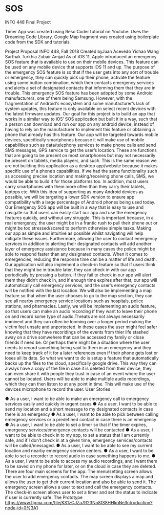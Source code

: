 # SOS
INFO 448 Final Project 

Timer App was created using Reso Coder tutorial on Youtube. Uses the Dreaming Code Library.
Google Map fragment was created using boilerplate code from the SDK and tutorials. 

Project Proposal
INFO 448, Fall 2018
Created byJuan
Acevedo
Yichao Wang
Sarthak Turkhia
Zubair Amjad
As of iOS 11, Apple introduced an emergency SOS feature that is available to use on
their mobile devices. This feature can be used on any mobile device that supports iOS 11 and
up. The purpose of the emergency SOS feature is so that if the user gets into any sort of trouble
or emergency, they can quickly pick up their phone, activate the feature using some button
combination, which then contacts emergency services and alerts a set of designated contacts
that informing them that they are in trouble.
This emergency SOS feature has been adopted by some Android manufacturers, one of
them being Samsung. However, with the fragmentation of Android's ecosystem and some
manufacturer’s lack of system updates, this feature is only available on select recent devices
with the latest firmware updates. Our goal for this project is to build an app that works in a
similar way to iOS’ SOS application but built it in a way, such that a person can download and
run our app on any android device, instead of having to rely on the manufacturer to implement
this feature or obtaining a phone that already has this feature.
Our app will be targeted towards mobile devices, specifically smartphones because it will
make use of mobile capabilities such as data/telephony services to make phone calls and send
SMS messages, GPS service to get the user’s location. These are functions that are going to be
present on most smartphones but may not necessarily be present on tablets, media players,
and such. This is the same reason we are not building this application as a desktop
app/website because it makes specific use of a phone’s capabilities. If we had the same
functionality such as accessing precise location and making/receiving phone calls, SMS, we
would be able to build it for those platforms too. In addition, most users carry smartphones with
them more often than they carry their tablets, laptops etc.
With this idea of supporting as many Android devices as possible, we will be targeting a
lower SDK version to ensure app compatibility with a large percentage of Android phones being
used today. Our Emergency SOS app will be built in a way that is easy to use and navigate so
that users can easily start our app and use the emergency features quickly, and without any
struggle. This is important because, in a real emergency, the user might be in a frantic rush to
pull their phone out or might be too stressed/scared to perform otherwise simple tasks. Making
our app as simple and intuitive as possible whilst navigating will help mitigate these issues.
Furthermore, allowing the user to contact emergency services in addition to alerting
their designated contacts will add another layer of emergency assistance because in many
cases the police might be able to respond faster than any designated contacts. When it comes
to emergencies, reducing the response time can be a matter of life and death.
Our application will also implement a check-in feature so that if users think that they
might be in trouble later, they can check in with our app periodically by pressing a button. If they
fail to check in our app will alert them they didn’t check in, and if enough time expires after that,
our app will automatically call emergency services, and the user’s emergency contacts will be
notified with the last location.
We will also be implementing a map feature so that when the user chooses to go to the
map section, they can see all nearby emergency service locations such as hospitals, police
stations, and pharmacies.
Lastly, we will be implementing an audio feature, so that users can make an audio
recording if they want to leave their phone on and record some type of audio.Threats are not
always necessarily imminent and they can often be looming over a longer period making the
victim feel unsafe and unportected. In these cases the user might feel safer knowing that they
have recoridings of the events from thier life stashed away on a drive somwehere that can be
accessed my family or close friends if need be. Or perhaps there might be a situation where the
user needs to record something being said to them in an emergency and they need to keep
track of it for a later references even if their phone gets lost or loses all its data. So what we
want to do is setup a feature that automatically backs up the files to the cloud, specifically
google drive. This way they can always have a copy of the file in case it is deleted from their
device, they can even share it with people they trust in case of an event where the user cannot
be located. Users will be able to make multiple audio recordings, which they can then listen to at
any point in time. This will make use of the devices microphone to record the user.
User Stories 

● As a user, I want to be able to make an emergency call to emergency services easily
and quickly in urgent cases
● As a user, I want to be able to send my location and a short message to my designated
contacts in case there is an emergency
● As a user, I want to be able to pick between calling emergency services or a predefined
contact in case there is an emergency
● As a user, I want to be able to set a timer so that if the timer expires, emergency
services/emergency contacts will be contacted
● As a user, I want to be able to check in to my app, to set a status that I am currently
safe, and if I don’t check in at a given time, emergency services/contacts will be
called/messaged.
● As a user, I want to be able to see my current location and nearby emergency service
centers.
● As a user, I want to be able to set a recorder to record audio in case something happens
to me.
● As a user, I want to be able to access my audio recordings, and I want them to be saved
on my phone for later, or on the cloud in case they are deleted.
There are four main screens for the app. The menu/setting screen allows the user to add
emergency contacts. The map screen displays a map and allows the user to get their current
location and also be able to send it. The emergency screen allows a user to text and call the
emergency contacts. The check-in screen allows user to set a timer and set the status to
indicate if user is currently safe. The
Prototype
https://www.figma.com/file/KS1zCJZa7R23Nn8fS8HHkqNe/Introduction?node-id=0%3A1
